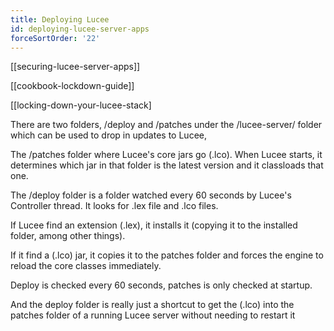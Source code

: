 ```yaml
---
title: Deploying Lucee
id: deploying-lucee-server-apps
forceSortOrder: '22'
---
```


[[securing-lucee-server-apps]]

[[cookbook-lockdown-guide]]

[[locking-down-your-lucee-stack]

There are two folders, /deploy and /patches under the /lucee-server/ folder which can be used to drop in updates to Lucee, 

The /patches folder where Lucee's core jars go (.lco).  When Lucee starts, it determines which jar in that folder is the latest version and it classloads that one.

The /deploy folder is a folder watched every 60 seconds by Lucee's Controller thread.  It looks for .lex file and .lco files.

If Lucee find an extension (.lex), it installs it (copying it to the installed folder, among other things).

If it find a (.lco) jar, it copies it to the patches folder and forces the engine to reload the core classes immediately.

Deploy is checked every 60 seconds, patches is only checked at startup.

And the deploy folder is really just a shortcut to get the (.lco) into the patches folder of a running Lucee server without needing to restart it
